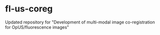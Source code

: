 # fl-us-coreg
Updated repository for "Development of multi-modal image co-registration for OpUS/fluorescence images"
